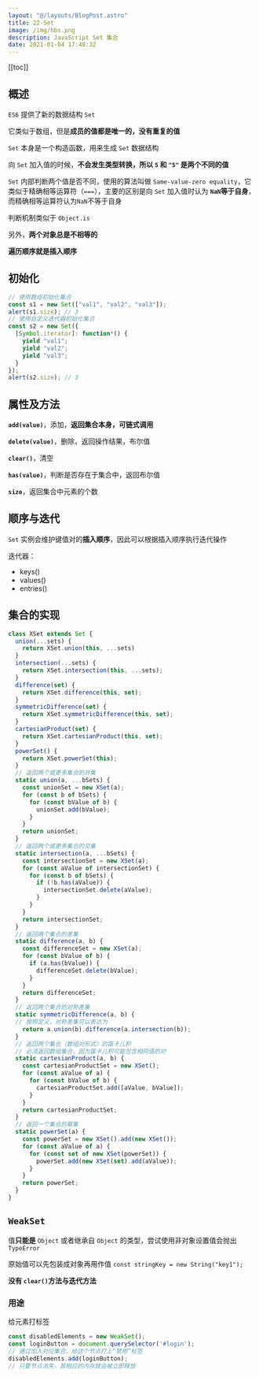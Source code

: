 ```yaml
---
layout: "@/layouts/BlogPost.astro"
title: 22-Set
image: /img/hbs.png
description: JavaScript Set 集合
date: 2021-01-04 17:48:32
---
```


[[toc]]

## 概述

`ES6` 提供了新的数据结构 `Set`

它类似于数组，但是**成员的值都是唯一的，没有重复的值**

`Set` 本身是一个构造函数，用来生成 `Set` 数据结构

向 `Set` 加入值的时候，**不会发生类型转换，所以 `5` 和 `"5"` 是两个不同的值**

`Set` 内部判断两个值是否不同，使用的算法叫做 `Same-value-zero equality`，它类似于精确相等运算符（`===`），主要的区别是向 `Set` 加入值时认为 **`NaN`等于自身**，而精确相等运算符认为`NaN`不等于自身

判断机制类似于 `Object.is`

另外，**两个对象总是不相等的**

**遍历顺序就是插入顺序**

## 初始化

```js
// 使用数组初始化集合
const s1 = new Set(["val1", "val2", "val3"]);
alert(s1.size); // 3
// 使用自定义迭代器初始化集合
const s2 = new Set({
  [Symbol.iterator]: function*() {
    yield "val1";
    yield "val2";
    yield "val3";
  }
});
alert(s2.size); // 3 
```

## 属性及方法

**`add(value)`**，添加，**返回集合本身，可链式调用**

**`delete(value)`**，删除，返回操作结果，布尔值

**`clear()`**，清空

**`has(value)`**，判断是否存在于集合中，返回布尔值

**`size`**，返回集合中元素的个数

## 顺序与迭代

`Set` 实例会维护键值对的**插入顺序**，因此可以根据插入顺序执行迭代操作

迭代器：
  - keys()
  - values()
  - entries()

## 集合的实现

```js
class XSet extends Set {
  union(...sets) {
    return XSet.union(this, ...sets)
  }
  intersection(...sets) {
    return XSet.intersection(this, ...sets);
  }
  difference(set) {
    return XSet.difference(this, set);
  }
  symmetricDifference(set) {
    return XSet.symmetricDifference(this, set);
  }
  cartesianProduct(set) {
    return XSet.cartesianProduct(this, set);
  }
  powerSet() {
    return XSet.powerSet(this);
  }
  // 返回两个或更多集合的并集
  static union(a, ...bSets) {
    const unionSet = new XSet(a);
    for (const b of bSets) {
      for (const bValue of b) {
        unionSet.add(bValue);
      }
    }
    return unionSet;
  }
  // 返回两个或更多集合的交集
  static intersection(a, ...bSets) {
    const intersectionSet = new XSet(a);
    for (const aValue of intersectionSet) {
      for (const b of bSets) {
        if (!b.has(aValue)) {
          intersectionSet.delete(aValue);
        }
      }
    }
    return intersectionSet;
  }
  // 返回两个集合的差集
  static difference(a, b) {
    const differenceSet = new XSet(a);
    for (const bValue of b) {
      if (a.has(bValue)) {
        differenceSet.delete(bValue);
      }
    }
    return differenceSet;
  }
  // 返回两个集合的对称差集
  static symmetricDifference(a, b) {
  // 按照定义，对称差集可以表达为
    return a.union(b).difference(a.intersection(b));
  }
  // 返回两个集合（数组对形式）的笛卡儿积
  // 必须返回数组集合，因为笛卡儿积可能包含相同值的对
  static cartesianProduct(a, b) {
    const cartesianProductSet = new XSet();
    for (const aValue of a) {
      for (const bValue of b) {
        cartesianProductSet.add([aValue, bValue]);
      }
    }
    return cartesianProductSet;
  }
  // 返回一个集合的幂集
  static powerSet(a) {
    const powerSet = new XSet().add(new XSet());
    for (const aValue of a) {
      for (const set of new XSet(powerSet)) {
        powerSet.add(new XSet(set).add(aValue));
      }
    }
    return powerSet;
  }
} 
```

## `WeakSet`

值**只能是** `Object` 或者继承自 `Object` 的类型，尝试使用非对象设置值会抛出 `TypeError`

原始值可以先包装成对象再用作值 `const stringKey = new String("key1");`

**没有 `clear()`方法与迭代方法**

### 用途

给元素打标签

```js
const disabledElements = new WeakSet();
const loginButton = document.querySelector('#login');
// 通过加入对应集合，给这个节点打上“禁用”标签
disabledElements.add(loginButton); 
// 只要节点消失，其相应的内存就会被立即释放
```

